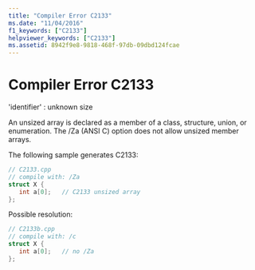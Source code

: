 ```yaml
---
title: "Compiler Error C2133"
ms.date: "11/04/2016"
f1_keywords: ["C2133"]
helpviewer_keywords: ["C2133"]
ms.assetid: 8942f9e8-9818-468f-97db-09dbd124fcae
---
```

# Compiler Error C2133

'identifier' : unknown size

An unsized array is declared as a member of a class, structure, union, or enumeration. The /Za (ANSI C) option does not allow unsized member arrays.

The following sample generates C2133:

```cpp
// C2133.cpp
// compile with: /Za
struct X {
   int a[0];   // C2133 unsized array
};
```

Possible resolution:

```cpp
// C2133b.cpp
// compile with: /c
struct X {
   int a[0];   // no /Za
};
```
